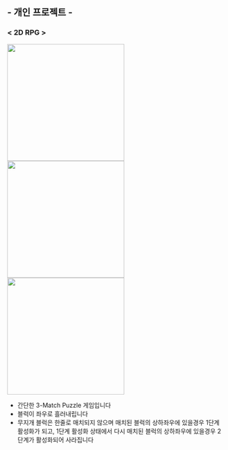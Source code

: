 
## - 개인 프로젝트 -
### < 2D RPG >
<div>
<img width="270" src ="https://user-images.githubusercontent.com/56027655/71511155-a8e55100-28d4-11ea-8cac-4dc0409e6997.PNG"></img>
<img width="270" src ="https://user-images.githubusercontent.com/56027655/71511148-a4b93380-28d4-11ea-8c86-e83e4f6f995c.PNG"></img>
<img width="270" src ="https://user-images.githubusercontent.com/56027655/71511149-a5ea6080-28d4-11ea-91a0-18f5b893cbaa.PNG"></img>
</div>

* 간단한 3-Match Puzzle 게임입니다
* 블럭이 좌우로 흘러내립니다
* 무지개 블럭은 한줄로 매치되지 않으며 매치된 블럭의 상하좌우에 있을경우 1단계 활성화가 되고, 1단계 활성화 상태에서 다시 매치된 블럭의 상하좌우에 있을경우 2단계가 활성화되어 사라집니다


